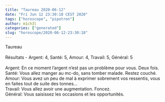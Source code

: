 ```yaml
---
title: "Taureau 2020-06-12"
date: "Fri Jun 12 23:30:18 CEST 2020"
tags: ["horoscope", "pipotron"]
author: m1ch3l
categories: ["generated"]
slug: "horoscope/2020-06-12-23:30:18"
---
```


Taureau<br>
<br>
Résultats - Argent: 4, Santé: 5, Amour: 4, Travail: 5, Général: 5<br>
<br>
Argent:  En ce moment l’argent n’est pas un problème pour vous. Deux fois.<br>
Santé:   Vous allez manger au mc-do, sans tomber malade. Restez couché.<br>
Amour:   Vous avez un peu de mal à exprimer sobrement vos ressentis, vous en faites tout de suite des tonnes... <br>
Travail: Vous allez avoir une augmentation. Foncez.<br>
Général: Vous saisissez les occasions et les opportunités.<br>
